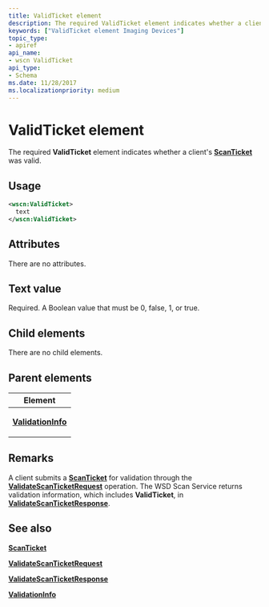 ```yaml
---
title: ValidTicket element
description: The required ValidTicket element indicates whether a client's ScanTicket was valid.
keywords: ["ValidTicket element Imaging Devices"]
topic_type:
- apiref
api_name:
- wscn ValidTicket
api_type:
- Schema
ms.date: 11/28/2017
ms.localizationpriority: medium
---
```


# ValidTicket element


The required **ValidTicket** element indicates whether a client's [**ScanTicket**](scanticket.md) was valid.

Usage
-----

```xml
<wscn:ValidTicket>
  text
</wscn:ValidTicket>
```

Attributes
----------

There are no attributes.

Text value
----------

Required. A Boolean value that must be 0, false, 1, or true.

## Child elements


There are no child elements.

## Parent elements


<table>
<colgroup>
<col width="100%" />
</colgroup>
<thead>
<tr class="header">
<th>Element</th>
</tr>
</thead>
<tbody>
<tr class="odd">
<td><p><a href="validationinfo.md" data-raw-source="[&lt;strong&gt;ValidationInfo&lt;/strong&gt;](validationinfo.md)"><strong>ValidationInfo</strong></a></p></td>
</tr>
</tbody>
</table>

Remarks
-------

A client submits a [**ScanTicket**](scanticket.md) for validation through the [**ValidateScanTicketRequest**](validatescanticketrequest.md) operation. The WSD Scan Service returns validation information, which includes **ValidTicket**, in [**ValidateScanTicketResponse**](validatescanticketresponse.md).

## See also


[**ScanTicket**](scanticket.md)

[**ValidateScanTicketRequest**](validatescanticketrequest.md)

[**ValidateScanTicketResponse**](validatescanticketresponse.md)

[**ValidationInfo**](validationinfo.md)

 

 







